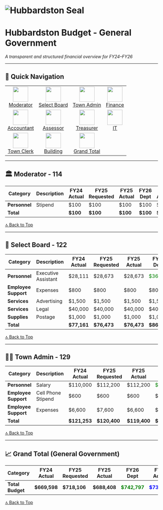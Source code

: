 # ![Hubbardston Seal](https://upload.wikimedia.org/wikipedia/commons/thumb/4/4a/Seal_of_Massachusetts.svg/1920px-Seal_of_Massachusetts.svg.png)

# **Hubbardston Budget - General Government**
*A transparent and structured financial overview for FY24–FY26*

---

## 📌 Quick Navigation  
<table align="center">
<tr>
    <td align="center"><a href="#moderator-114"><img src="https://img.icons8.com/ios-filled/50/gavel.png" width="50"><br>Moderator</a></td>
    <td align="center"><a href="#select-board-122"><img src="https://img.icons8.com/ios-filled/50/law.png" width="50"><br>Select Board</a></td>
    <td align="center"><a href="#town-admin-129"><img src="https://img.icons8.com/ios-filled/50/admin-settings-male.png" width="50"><br>Town Admin</a></td>
    <td align="center"><a href="#finance-committee-131"><img src="https://img.icons8.com/ios-filled/50/money.png" width="50"><br>Finance</a></td>
</tr>
<tr>
    <td align="center"><a href="#accountant-135"><img src="https://img.icons8.com/ios-filled/50/calculator.png" width="50"><br>Accountant</a></td>
    <td align="center"><a href="#assessor-141"><img src="https://img.icons8.com/ios-filled/50/home.png" width="50"><br>Assessor</a></td>
    <td align="center"><a href="#treasurer-collector-149"><img src="https://img.icons8.com/ios-filled/50/bank.png" width="50"><br>Treasurer</a></td>
    <td align="center"><a href="#information-technology-155"><img src="https://img.icons8.com/ios-filled/50/computer.png" width="50"><br>IT</a></td>
</tr>
<tr>
    <td align="center"><a href="#town-clerk-161"><img src="https://img.icons8.com/ios-filled/50/documents.png" width="50"><br>Town Clerk</a></td>
    <td align="center"><a href="#building-maintenance-192"><img src="https://img.icons8.com/ios-filled/50/maintenance.png" width="50"><br>Building</a></td>
    <td align="center"><a href="#grand-total"><img src="https://img.icons8.com/ios-filled/50/sigma.png" width="50"><br>Grand Total</a></td>
</tr>
</table>

---

## 🏛 Moderator - 114 <a id="moderator-114"></a>
| Category  | Description | FY24 Actual | FY25 Requested | FY25 Actual | FY26 Dept | FY26 Admin | Change ($) | Change (%) |
|-----------|------------|-------------|---------------|-------------|-----------|------------|------------|------------|
| **Personnel** | Stipend | $100 | $100 | $100 | $100 | $100 | $0 | 0.00% |
| **Total** |  | **$100** | **$100** | **$100** | **$100** | **$100** | **$0** | **0.00%** |

[🔝 Back to Top](#-quick-navigation)

---

## 📜 Select Board - 122 <a id="select-board-122"></a>
| Category  | Description | FY24 Actual | FY25 Requested | FY25 Actual | FY26 Dept | FY26 Admin | Change ($) | Change (%) |
|-----------|------------|-------------|---------------|-------------|-----------|------------|------------|------------|
| **Personnel** | Executive Assistant | $28,111 | $28,673 | $28,673 | <span style="color:green">$36,870</span> | <span style="color:blue">$34,348</span> | <span style="color:red">$5,675</span> | <span style="color:orange">19.79%</span> |
| **Employee Support** | Expenses | $800 | $800 | $800 | $800 | $800 | $0 | 0.00% |
| **Services** | Advertising | $1,500 | $1,500 | $1,500 | $1,500 | <span style="color:red">$1,000</span> | <span style="color:red">-$500</span> | <span style="color:red">-33.33%</span> |
| **Services** | Legal | $40,000 | $40,000 | $40,000 | $40,000 | $40,000 | $0 | 0.00% |
| **Supplies** | Postage | $1,000 | $1,000 | $1,000 | $1,000 | <span style="color:green">$6,000</span> | <span style="color:green">$5,000</span> | <span style="color:green">500.00%</span> |
| **Total** |  | **$77,161** | **$76,473** | **$76,473** | **$86,170** | **$86,648** | **$10,175** | **13.31%** |

[🔝 Back to Top](#-quick-navigation)

---

## 👨‍💼 Town Admin - 129 <a id="town-admin-129"></a>
| Category  | Description | FY24 Actual | FY25 Requested | FY25 Actual | FY26 Dept | FY26 Admin | Change ($) | Change (%) |
|-----------|------------|-------------|---------------|-------------|-----------|------------|------------|------------|
| **Personnel** | Salary | $110,000 | $112,200 | $112,200 | <span style="color:green">$112,200</span> | <span style="color:blue">$115,566</span> | <span style="color:red">$3,366</span> | <span style="color:orange">3.00%</span> |
| **Employee Support** | Cell Phone Stipend | $600 | $600 | $600 | $600 | $600 | $0 | 0.00% |
| **Employee Support** | Expenses | $6,600 | $7,600 | $6,600 | $8,000 | $6,600 | $0 | 0.00% |
| **Total** |  | **$121,253** | **$120,400** | **$119,400** | **$120,800** | **$122,766** | **$3,366** | **2.82%** |

[🔝 Back to Top](#-quick-navigation)

---

## 📈 Grand Total (General Government) <a id="grand-total"></a>
| Category  | FY24 Actual | FY25 Requested | FY25 Actual | FY26 Dept | FY26 Admin | Change ($) | Change (%) |
|-----------|-------------|---------------|-------------|-----------|------------|------------|------------|
| **Total Budget** | **$669,598** | **$718,106** | **$688,408** | <span style="color:green">**$742,797**</span> | <span style="color:blue">**$731,340**</span> | <span style="color:red">**$42,932**</span> | <span style="color:orange">**6.24%**</span> |

[🔝 Back to Top](#-quick-navigation)
